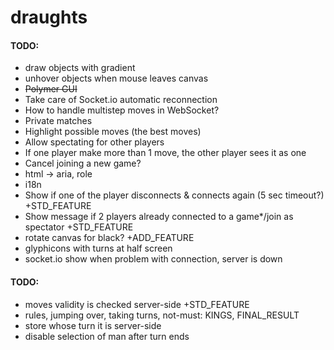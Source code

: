 # draughts

#### TODO:

+ draw objects with gradient
+ unhover objects when mouse leaves canvas
+ ~~Polymer GUI~~
+ Take care of Socket.io automatic reconnection
+ How to handle multistep moves in WebSocket?
+ Private matches
+ Highlight possible moves (the best moves)
+ Allow spectating for other players
+ If one player make more than 1 move, the other player sees it as one
+ Cancel joining a new game?
+ html -> aria, role
+ i18n
+ Show if one of the player disconnects & connects again (5 sec timeout?) +STD_FEATURE
+ Show message if 2 players already connected to a game*/join as spectator +STD_FEATURE
+ rotate canvas for black? +ADD_FEATURE
+ glyphicons with turns at half screen
+ socket.io show when problem with connection, server is down

#### TODO:
+ moves validity is checked server-side +STD_FEATURE
+ rules, jumping over, taking turns, not-must: KINGS, FINAL_RESULT
+ store whose turn it is server-side
+ disable selection of man after turn ends
